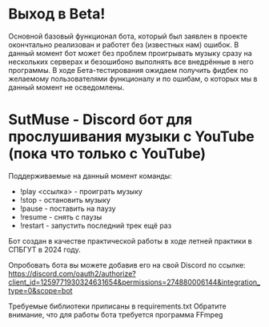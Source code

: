 # Выход в Beta!
 Основной базовый функционал бота, который был заявлен в проекте окончтально реализован и работет без (известных нам) ошибок.
 В данный момент бот может без проблем проигрывать музыку сразу на нескольких серверах и безошибоно выполнять все внедрённые в него программы.
 В ходе Бета-тестирования ожидаем получить фидбек по желаемому пользователями функционалу и по ошибам, о которых мы в данный момент не осведомлены.


# SutMuse - Discord бот для прослушивания музыки с YouTube (пока что только с YouTube)
 Поддерживаемые на данный момент команды:
 - !play <ссылка> - проиграть музыку
 - !stop - остановить музыку
 - !pause - поставить на паузу
 - !resume - снять с паузы
 - !restart - запустить последний трек ещё раз

Бот создан в качестве практической работы в ходе летней практики в СПБГУТ в 2024 году.

Опробовать бота вы можете добавив его на свой Discord по ссылке:
https://discord.com/oauth2/authorize?client_id=1259771930324631654&permissions=274880006144&integration_type=0&scope=bot


Требуемые библиотеки приписаны в requirements.txt
Обратите внимание, что для работы бота требуется программа FFmpeg
